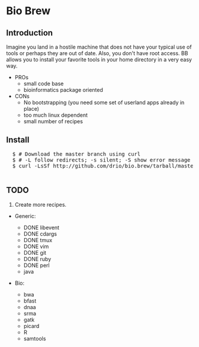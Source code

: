 # Bio Brew

## Introduction

Imagine you land in a hostile machine that does not have your typical use of tools or perhaps
they are out of date. Also, you don't have root access. BB allows you to install your 
favorite tools in your home directory in a very easy way. 

* PROs
  + small code base
  + bioinformatics package oriented
* CONs
  + No bootstrapping (you need some set of userland apps already in place)
  + too much linux dependent
  + small number of recipes

## Install

  <pre>
  $ # Download the master branch using curl
  $ # -L follow redirects; -s silent; -S show error message if fails; -f fail silently on server errors
  $ curl -LsSf http://github.com/drio/bio.brew/tarball/master | tar xvz -C. --strip 1
  </pre>

## TODO 

1. Create more recipes.
  * Generic:
    + DONE libevent
    + DONE cdargs
    + DONE tmux
    + DONE vim
    + DONE git
    + DONE ruby  
    + DONE perl
    + java

  * Bio:
    + bwa
    + bfast
    + dnaa
    + srma  
    + gatk
    + picard
    + R
    + samtools
